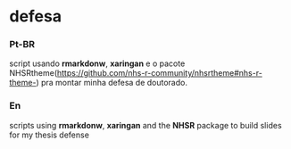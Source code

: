 # defesa

### Pt-BR

script usando **rmarkdonw**, **xaringan** e o pacote NHSRtheme(https://github.com/nhs-r-community/nhsrtheme#nhs-r-theme-) pra montar minha defesa de doutorado. 

### En

scripts using **rmarkdonw**, **xaringan** and the **NHSR** package to build slides for my thesis defense
